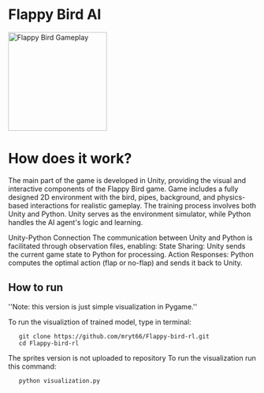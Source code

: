 # Flappy Bird AI

<img src="gifs/Film.gif" alt="Flappy Bird Gameplay" width="200">


How does it work?
=============
The main part of the game is developed in Unity, providing the visual and interactive components of the Flappy Bird game.
Game includes a fully designed 2D environment with the bird, pipes, background, and physics-based interactions for realistic gameplay.
The training process involves both Unity and Python. Unity serves as the environment simulator, while Python handles the AI agent's logic and learning.

Unity-Python Connection
The communication between Unity and Python is facilitated through observation files, enabling:
State Sharing: Unity sends the current game state to Python for processing.
Action Responses: Python computes the optimal action (flap or no-flap) and sends it back to Unity.

## How to run
''Note: this version is just simple visualization in Pygame.''

To run the visualiztion of trained model, type in terminal:
```
   git clone https://github.com/mryt66/Flappy-bird-rl.git
   cd Flappy-bird-rl
```

The sprites version is not uploaded to repository
To run the visualization run this command:
```
   python visualization.py
```
